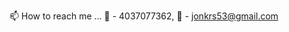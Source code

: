 📫 How to reach me ... :iphone: - 4037077362, :incoming_envelope: - jonkrs53@gmail.com

<!---
jon-krs/jon-krs is a ✨ special ✨ repository because its `README.md` (this file) appears on your GitHub profile.
You can click the Preview link to take a look at your changes.
--->
